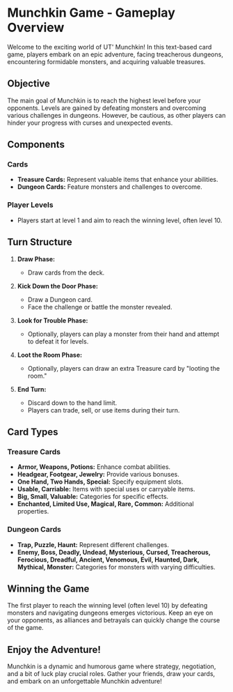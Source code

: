 # Munchkin Game - Gameplay Overview

Welcome to the exciting world of UT' Munchkin! In this text-based card game, players embark on an epic adventure, facing treacherous dungeons, encountering formidable monsters, and acquiring valuable treasures.

## Objective

The main goal of Munchkin is to reach the highest level before your opponents. Levels are gained by defeating monsters and overcoming various challenges in dungeons. However, be cautious, as other players can hinder your progress with curses and unexpected events.

## Components

### Cards

- **Treasure Cards:** Represent valuable items that enhance your abilities.
- **Dungeon Cards:** Feature monsters and challenges to overcome.

### Player Levels

- Players start at level 1 and aim to reach the winning level, often level 10.

## Turn Structure

1. **Draw Phase:**
   - Draw cards from the deck.

2. **Kick Down the Door Phase:**
   - Draw a Dungeon card.
   - Face the challenge or battle the monster revealed.

3. **Look for Trouble Phase:**
   - Optionally, players can play a monster from their hand and attempt to defeat it for levels.

4. **Loot the Room Phase:**
   - Optionally, players can draw an extra Treasure card by "looting the room."

5. **End Turn:**
   - Discard down to the hand limit.
   - Players can trade, sell, or use items during their turn.

## Card Types

### Treasure Cards

- **Armor, Weapons, Potions:** Enhance combat abilities.
- **Headgear, Footgear, Jewelry:** Provide various bonuses.
- **One Hand, Two Hands, Special:** Specify equipment slots.
- **Usable, Carriable:** Items with special uses or carryable items.
- **Big, Small, Valuable:** Categories for specific effects.
- **Enchanted, Limited Use, Magical, Rare, Common:** Additional properties.

### Dungeon Cards

- **Trap, Puzzle, Haunt:** Represent different challenges.
- **Enemy, Boss, Deadly, Undead, Mysterious, Cursed, Treacherous, Ferocious, Dreadful, Ancient, Venomous, Evil, Haunted, Dark, Mythical, Monster:** Categories for monsters with varying difficulties.

## Winning the Game

The first player to reach the winning level (often level 10) by defeating monsters and navigating dungeons emerges victorious. Keep an eye on your opponents, as alliances and betrayals can quickly change the course of the game.

## Enjoy the Adventure!

Munchkin is a dynamic and humorous game where strategy, negotiation, and a bit of luck play crucial roles. Gather your friends, draw your cards, and embark on an unforgettable Munchkin adventure!
